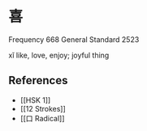 # 喜
Frequency 668
General Standard 2523

xǐ
like, love, enjoy; joyful thing

## References
- [[HSK 1]]
- [[12 Strokes]]
- [[口 Radical]]